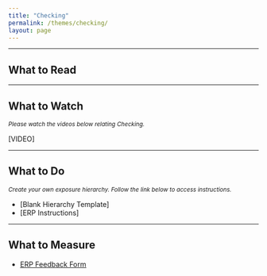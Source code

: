 ```yaml
---
title: "Checking"
permalink: /themes/checking/
layout: page
---
```

- - - -

## What to Read

- - - -

## What to Watch
<sup>*Please watch the videos below relating Checking.*</sup>

[VIDEO]

- - - -

## What to Do
<sup>*Create your own exposure hierarchy. Follow the link below to access instructions.*</sup>

- [Blank Hierarchy Template]
- [ERP Instructions]

- - - -

## What to Measure
- <ins>[ERP Feedback Form](https://drive.google.com/file/d/1sV7AfEHtfEZfz-0nEUezAMLIThgSHe9u/view?usp=sharing)</ins>
